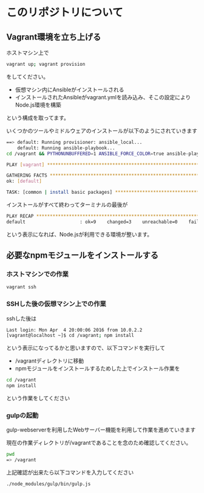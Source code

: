 # このリポジトリについて

## Vagrant環境を立ち上げる


ホストマシン上で

```sh
vagrant up; vagrant provision
```

をしてください。

- 仮想マシン内にAnsibleがインストールされる
- インストールされたAnsibleがvagrant.ymlを読み込み、そこの設定によりNode.js環境を構築

という構成を取ってます。

いくつかのツールやミドルウェアのインストールが以下のようにされていきます


```sh
==> default: Running provisioner: ansible_local...
    default: Running ansible-playbook...
cd /vagrant && PYTHONUNBUFFERED=1 ANSIBLE_FORCE_COLOR=true ansible-playbook --limit='default' --inventory-file=/tmp/vagrant-ansible/inventory -v vagrant.yml

PLAY [vagrant] ****************************************************************

GATHERING FACTS ***************************************************************
ok: [default]

TASK: [common | install basic packages] ***************************************
```

インストールがすべて終わってターミナルの最後が

```sh
PLAY RECAP ********************************************************************
default                    : ok=9    changed=3    unreachable=0    failed=0
```

という表示になれば、Node.jsが利用できる環境が整います。


## 必要なnpmモジュールをインストールする

### ホストマシンでの作業

```sh
vagrant ssh
```

### SSHした後の仮想マシン上での作業

sshした後は

```sh
Last login: Mon Apr  4 20:00:06 2016 from 10.0.2.2
[vagrant@localhost ~]$ cd /vagrant; npm install
```

という表示になってるかと思いますので、以下コマンドを実行して

- /vagrantディレクトリに移動
- npmモジュールをインストールするためした上でインストール作業を

```sh
cd /vagrant
npm install
```

という作業をしてください

### gulpの起動

gulp-webserverを利用したWebサーバー機能を利用して作業を進めていきます

現在の作業ディレクトリが/vagrantであることを念のため確認してください。

```sh
pwd
=> /vagrant
```

上記確認が出来たら以下コマンドを入力してください

```sh
./node_modules/gulp/bin/gulp.js
```


